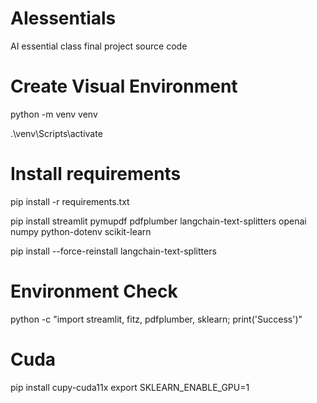 # AIessentials
AI essential class final project source code

# Create Visual Environment
python -m venv venv

.\venv\Scripts\activate

# Install requirements
pip install -r requirements.txt

pip install streamlit pymupdf pdfplumber langchain-text-splitters openai numpy python-dotenv scikit-learn

pip install --force-reinstall langchain-text-splitters

# Environment Check
python -c "import streamlit, fitz, pdfplumber, sklearn; print('Success')"

# Cuda
pip install cupy-cuda11x
export SKLEARN_ENABLE_GPU=1



